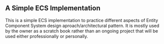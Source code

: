 ## A Simple ECS Implementation

This is a simple ECS implementation to practice different aspects of Entity Component System design aproach/architectural pattern. It is mostly used by the owner as a scratch book rather than an ongoing project that will be used either professionally or personally.

